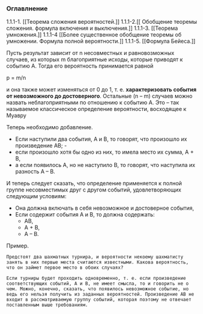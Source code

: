 
### Оглавлнение
1.1.1-1. [[Теорема сложения вероятностей.]]
1.1.1-2.[[ Обобщение теоремы сложения. формула включения и выключения.]]
1.1.1-3. [[Теорема умножения.]]
1.1.1-4 [[Более существенное обобщение теоремы об умножении. Формула полной вероятности.]]
1.1.1-5. [[Формула Бейеса.]]

Пусть результат зависит от n несовместных и равновозможных случаев, из которых m благоприятные исходы, которые приводят к событию А. Тогда его вероятность принимается равной

p = m/n

и она также может изменяться от 0 до 1, т. е. **характеризовать события от невозможного до достоверного**. Остальные (n – m) случаев можно назвать неблагоприятными по отношению к событию А. Это – так называемое классическое определение вероятности, восходящее к Муавру

Теперь необходимо добавление. 
- Если наступили два события, А и В, то говорят, что произошло их произведение АВ; - 
- если произошло хотя бы одно из них, то имела место их сумма, А + В, 
- а если появилось А, но не наступило В, то говорят, что наступила их разность А – В. 

И теперь следует сказать, что определение применяется к полной группе несовместимых друг с другом событий, удовлетворяющих следующим условиям: 
- Она должна включать в себя невозможное и достоверное события, 
- Если содержит события А и В, то должна содержать: 
	- АВ, 
	- А + В, 
	- А – В.

Пример. 
```
Предстоят два шахматных турнира, и вероятности некоему шахматисту занять в них первые места считаются известными. Какова вероятность, что он займет первое место в обоих случаях? 

Если турниры будет проходить одновременно, т. е. если произведение соответствующих событий, А и В, не имеет смысла, то и говорить не о чем. Можно, конечно, сказать, что появилось невозможное событие, но ведь его нельзя получить из заданных вероятностей. Произведение АВ не входит в рассматриваемую группу событий, которая поэтому не отвечает поставленным выше требованиям.
```

